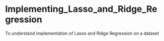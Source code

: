 # Implementing_Lasso_and_Ridge_Regression
To understand  implementation of Lasso and Ridge Regression on a dataset
